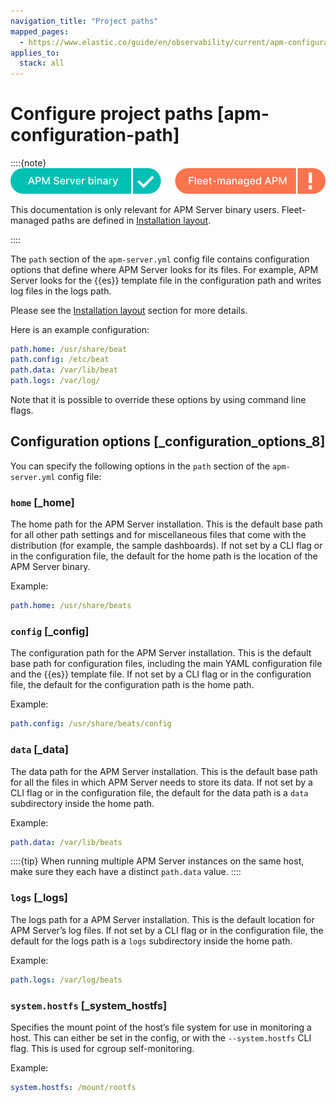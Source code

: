 ```yaml
---
navigation_title: "Project paths"
mapped_pages:
  - https://www.elastic.co/guide/en/observability/current/apm-configuration-path.html
applies_to:
  stack: all
---
```




# Configure project paths [apm-configuration-path]


::::{note}
![supported deployment methods](/solutions/images/observability-binary-yes-fm-no.svg "")

This documentation is only relevant for APM Server binary users. Fleet-managed paths are defined in [Installation layout](installation-layout.md).

::::


The `path` section of the `apm-server.yml` config file contains configuration options that define where APM Server looks for its files. For example, APM Server looks for the {{es}} template file in the configuration path and writes log files in the logs path.

Please see the [Installation layout](installation-layout.md) section for more details.

Here is an example configuration:

```yaml
path.home: /usr/share/beat
path.config: /etc/beat
path.data: /var/lib/beat
path.logs: /var/log/
```

Note that it is possible to override these options by using command line flags.


## Configuration options [_configuration_options_8]

You can specify the following options in the `path` section of the `apm-server.yml` config file:


### `home` [_home]

The home path for the APM Server installation. This is the default base path for all other path settings and for miscellaneous files that come with the distribution (for example, the sample dashboards). If not set by a CLI flag or in the configuration file, the default for the home path is the location of the APM Server binary.

Example:

```yaml
path.home: /usr/share/beats
```


### `config` [_config]

The configuration path for the APM Server installation. This is the default base path for configuration files, including the main YAML configuration file and the {{es}} template file. If not set by a CLI flag or in the configuration file, the default for the configuration path is the home path.

Example:

```yaml
path.config: /usr/share/beats/config
```


### `data` [_data]

The data path for the APM Server installation. This is the default base path for all the files in which APM Server needs to store its data. If not set by a CLI flag or in the configuration file, the default for the data path is a `data` subdirectory inside the home path.

Example:

```yaml
path.data: /var/lib/beats
```

::::{tip}
When running multiple APM Server instances on the same host, make sure they each have a distinct `path.data` value.
::::



### `logs` [_logs]

The logs path for a APM Server installation. This is the default location for APM Server’s log files. If not set by a CLI flag or in the configuration file, the default for the logs path is a `logs` subdirectory inside the home path.

Example:

```yaml
path.logs: /var/log/beats
```


### `system.hostfs` [_system_hostfs]

Specifies the mount point of the host’s file system for use in monitoring a host. This can either be set in the config, or with the `--system.hostfs` CLI flag. This is used for cgroup self-monitoring.

Example:

```yaml
system.hostfs: /mount/rootfs
```

